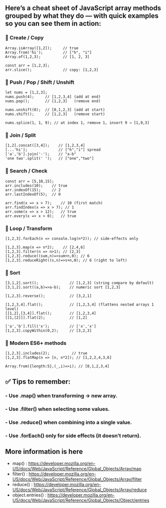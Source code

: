 ## Here’s a cheat sheet of JavaScript array methods grouped by what they do — with quick examples so you can see them in action:

### 🔹 Create / Copy
```
Array.isArray([1,2]);     // true
Array.from('hi');         // ["h", "i"]
Array.of(1,2,3);          // [1, 2, 3]

const arr = [1,2,3];
arr.slice();              // copy: [1,2,3]
```

### 🔹 Push / Pop / Shift / Unshift
```
let nums = [1,2,3];
nums.push(4);     // [1,2,3,4] (add at end)
nums.pop();       // [1,2,3]   (remove end)

nums.unshift(0);  // [0,1,2,3] (add at start)
nums.shift();     // [1,2,3]   (remove start)

nums.splice(1, 1, 9); // at index 1, remove 1, insert 9 → [1,9,3]
```

### 🔹 Join / Split
```
[1,2].concat([3,4]);    // [1,2,3,4]
[...'hi'];              // ["h","i"] spread
['a','b'].join('-');    // "a-b"
'one two'.split(' ');   // ["one","two"]
```

### 🔹 Search / Check
```
const arr = [5,10,15];
arr.includes(10);    // true
arr.indexOf(15);     // 2
arr.lastIndexOf(5);  // 0

arr.find(x => x > 7);    // 10 (first match)
arr.findIndex(x => x > 7); // 1
arr.some(x => x > 12);   // true
arr.every(x => x > 0);   // true
```

### 🔹 Loop / Transform
```
[1,2,3].forEach(n => console.log(n*2)); // side-effects only

[1,2,3].map(n => n*2);    // [2,4,6]
[1,2,3].filter(n => n>1); // [2,3]
[1,2,3].reduce((sum,n)=>sum+n,0); // 6
[1,2,3].reduceRight((s,n)=>s+n,0); // 6 (right to left)
```

### 🔹 Sort 
```
[3,1,2].sort();              // [1,2,3] (string compare by default)
[3,1,2].sort((a,b)=>a-b);    // numeric sort [1,2,3]

[1,2,3].reverse();           // [3,2,1]

[1,2,3,4].flat();            // [1,2,3,4] (flattens nested arrays 1 level)
[[1,2],[3,4]].flat();        // [1,2,3,4]
[[1,[2]]].flat(2);           // [1,2]

['a','b'].fill('x');         // ['x','x']
[1,2,3].copyWithin(0,2);     // [3,2,3]
```

### 🔹 Modern ES6+ methods
```
[1,2,3].includes(2);          // true
[1,2,3].flatMap(n => [n, n*2]); // [1,2,2,4,3,6]

Array.from({length:5},(_,i)=>i); // [0,1,2,3,4]
```

## ✅ Tips to remember:
### - Use .map() when transforming → new array.
### - Use .filter() when selecting some values.
### - Use .reduce() when combining into a single value.
### - Use .forEach() only for side effects (it doesn’t return).

## More information is here
- map() : https://developer.mozilla.org/en-US/docs/Web/JavaScript/Reference/Global_Objects/Array/map
- filter() : https://developer.mozilla.org/en-US/docs/Web/JavaScript/Reference/Global_Objects/Array/filter
- reduce() : https://developer.mozilla.org/en-US/docs/Web/JavaScript/Reference/Global_Objects/Array/reduce
- object.entries() : https://developer.mozilla.org/en-US/docs/Web/JavaScript/Reference/Global_Objects/Object/entries
